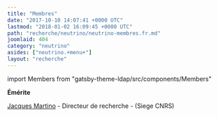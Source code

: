```yaml
---
title: "Membres"
date: "2017-10-10 14:07:41 +0000 UTC"
lastmod: "2018-01-02 16:09:45 +0000 UTC"
path: "recherche/neutrino/neutrino-membres.fr.md"
joomlaid: 404
category: "neutrino"
asides: ["neutrino.+menu+"]
layout: "recherche"
---
```


import Members from "gatsby-theme-ldap/src/components/Members"

<Members group="neutrino" />


**Émérite**

[Jacques Martino](mailto:jmartino@admin.in2p3.fr) - Directeur de recherche - (Siege CNRS)
